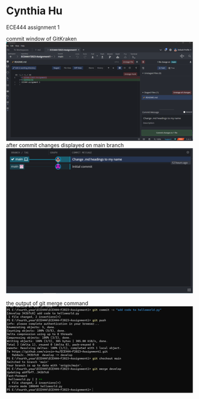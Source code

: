# Cynthia Hu
ECE444 assignment 1

commit window of GitKraken
![Alt text](<commit snapshot.PNG>)
after commit changes displayed on main branch
![Alt text](<after commit snapshot.PNG>)

the output of git merge command
![Alt text](<output of git merge.PNG>)


